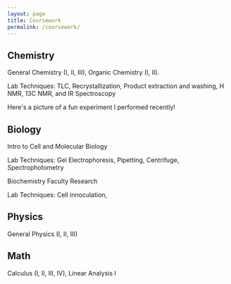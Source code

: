 ```yaml
---
layout: page
title: Coursework
permalink: /coursework/
---
```


## Chemistry
General Chemistry (I, II, III), Organic Chemistry (I, II).

  Lab Techniques: TLC, Recrystallization, Product extraction and washing, H NMR, 13C NMR, and IR Spectroscopy
  
  Here's a picture of a fun experiment I performed recently!
  
## Biology
Intro to Cell and Molecular Biology

  Lab Techniques: Gel Electrophoresis, Pipetting, Centrifuge, Spectrophotometry

Biochemistry Faculty Research

  Lab Techniques: Cell innoculation, 
## Physics
General Physics (I, II, III)

## Math
Calculus (I, II, III, IV), Linear Analysis I


